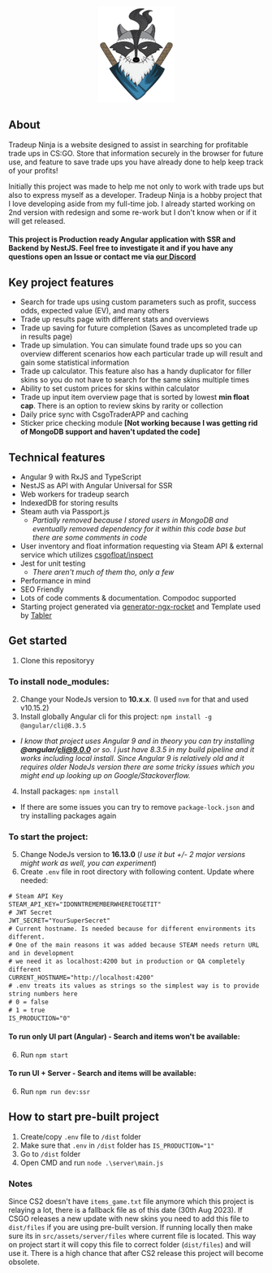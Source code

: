 <p align="center">
  <img src="src/assets//logo.svg" width="150" title="Tradeup Ninja logo">
</p>

## About

Tradeup Ninja is a website designed to assist in searching for profitable trade ups in CS:GO. Store that information securely
    in the browser for future use, and feature to save trade ups you have already done to help keep track of your profits!

Initially this project was made to help me not only to work with trade ups but also to express myself as a
    developer. Tradeup Ninja is a hobby project that I love developing aside from my full-time job. I already started working on 2nd version
    with redesign and some re-work but I don't know when or if it will get released.

#### This project is Production ready Angular application with SSR and Backend by NestJS. Feel free to investigate it and if you have any questions open an Issue or contact me via [our Discord](https://discord.gg/wAXJBpu)

## Key project features
- Search for trade ups using custom parameters such as profit, success odds, expected value (EV), and many others
- Trade up results page with different stats and overviews
- Trade up saving for future completion (Saves as uncompleted trade up in results page)
- Trade up simulation. You can simulate found trade ups so you can overview different scenarios how each particular
      trade up will result and gain some statistical information
- Trade up calculator. This feature also has a handy duplicator for filler skins so you do not have to search for the same skins multiple times
- Ability to set custom prices for skins within calculator
- Trade up input item overview page that is sorted by lowest **min float cap**. There is an option to review skins by rarity or collection
- Daily price sync with CsgoTraderAPP and caching
- Sticker price checking module **[Not working because I was getting rid of MongoDB support and haven't updated the code]**

## Technical features
- Angular 9 with RxJS and TypeScript
- NestJS as API with Angular Universal for SSR
- Web workers for tradeup search
- IndexedDB for storing results
- Steam auth via Passport.js
  - _Partially removed because I stored users in MongoDB and eventually removed dependency for it within this code base but there are some comments in code_
- User inventory and float information requesting via Steam API & external service which utilizes [csgofloat/inspect](https://github.com/csgofloat/inspect)
- Jest for unit testing
  - _There aren't much of them tho, only a few_
- Performance in mind
- SEO Friendly
- Lots of code comments & documentation. Compodoc supported
- Starting project generated via [generator-ngx-rocket](https://github.com/ngx-rocket/generator-ngx-rocket) and Template used by [Tabler](https://github.com/tabler/tabler)

## Get started
1. Clone this repositoryy
### To install **node_modules**:
2. Change your NodeJs version to **10.x.x**. (I used `nvm` for that and used v10.15.2)
3. Install globally Angular cli for this project: `npm install -g @angular/cli@8.3.5`
- _I know that project uses Angular 9 and in theory you can try installing **@angular/cli@9.0.0** or so. I just have 8.3.5 in my build pipeline and it works including local install. Since Angular 9 is relatively old and it requires older NodeJs version there are some tricky issues which you might end up looking up on Google/Stackoverflow._
4. Install packages: `npm install`
- If there are some issues you can try to remove `package-lock.json` and try installing packages again
### To start the project:
5. Change NodeJs version to **16.13.0** (_I use it but +/- 2 major versions might work as well, you can experiment_)
6. Create `.env` file in root directory with following content. Update where needed:
```
# Steam API Key
STEAM_API_KEY="IDONNTREMEMBERWHERETOGETIT"
# JWT Secret
JWT_SECRET="YourSuperSecret"
# Current hostname. Is needed because for different environments its different.
# One of the main reasons it was added because STEAM needs return URL and in development
# we need it as localhost:4200 but in production or QA completely different
CURRENT_HOSTNAME="http://localhost:4200"
# .env treats its values as strings so the simplest way is to provide string numbers here
# 0 = false
# 1 = true
IS_PRODUCTION="0"
```
#### To run only UI part (Angular) - Search and items won't be available:
6. Run `npm start` 
#### To run UI + Server - Search and items will be available:
6. Run `npm run dev:ssr`

## How to start pre-built project
1. Create/copy `.env` file to `/dist` folder
2. Make sure that `.env` in `/dist` folder has `IS_PRODUCTION="1"`
3. Go to `/dist` folder
4. Open CMD and run `node .\server\main.js`

### Notes
Since CS2 doesn't have `items_game.txt` file anymore which this project is relaying a lot, there is a fallback file as of this date (30th Aug 2023).
If CSGO releases a new update with new skins you need to add this file to `dist/files` if you are using pre-built version. If running locally then make sure its in 
`src/assets/server/files` where current file is located. This way on project start it will copy this file to correct folder (`dist/files`) and will use it. There is a high chance that after CS2 release this project will become obsolete.